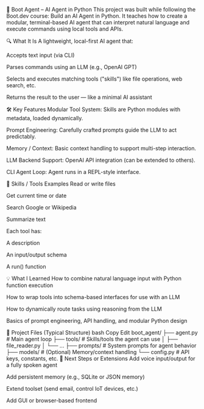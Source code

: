 🧠 Boot Agent – AI Agent in Python
This project was built while following the Boot.dev course: Build an AI Agent in Python. It teaches how to create a modular, terminal-based AI agent that can interpret natural language and execute commands using local tools and APIs.

🔍 What It Is
A lightweight, local-first AI agent that:

Accepts text input (via CLI)

Parses commands using an LLM (e.g., OpenAI GPT)

Selects and executes matching tools ("skills") like file operations, web search, etc.

Returns the result to the user — like a minimal AI assistant

🛠️ Key Features
Modular Tool System: Skills are Python modules with metadata, loaded dynamically.

Prompt Engineering: Carefully crafted prompts guide the LLM to act predictably.

Memory / Context: Basic context handling to support multi-step interaction.

LLM Backend Support: OpenAI API integration (can be extended to others).

CLI Agent Loop: Agent runs in a REPL-style interface.

🧪 Skills / Tools Examples
Read or write files

Get current time or date

Search Google or Wikipedia

Summarize text

Each tool has:

A description

An input/output schema

A run() function

💡 What I Learned
How to combine natural language input with Python function execution

How to wrap tools into schema-based interfaces for use with an LLM

How to dynamically route tasks using reasoning from the LLM

Basics of prompt engineering, API handling, and modular Python design

📁 Project Files (Typical Structure)
bash
Copy
Edit
boot_agent/
├── agent.py          # Main agent loop
├── tools/            # Skills/tools the agent can use
│   ├── file_reader.py
│   └── ...
├── prompts/          # System prompts for agent behavior
├── models/           # (Optional) Memory/context handling
└── config.py         # API keys, constants, etc.
🧠 Next Steps or Extensions
Add voice input/output for a fully spoken agent

Add persistent memory (e.g., SQLite or JSON memory)

Extend toolset (send email, control IoT devices, etc.)

Add GUI or browser-based frontend

